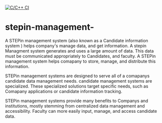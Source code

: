 [![C/C++ CI](https://github.com/VinayakKeshavKatigar/stepin-management-/actions/workflows/main.yml/badge.svg?branch=main)](https://github.com/VinayakKeshavKatigar/stepin-management-/actions/workflows/main.yml)

# stepin-management-

A STEPin management system (also known as a Candidate information system ) helps company's manage data, and get information. A stepin Managment system generates and uses a large amount of data. This data must be communicated appropriately to Candidates, and faculty. A STEPin management system helps comapany to store, manage, and distribute this information.

STEPin management systems are designed to serve all of a comapanys candidate data management needs. candidate management systems are specialized. These specialized solutions target specific needs, such as Comapany applications or candidate information tracking.

STEPin management systems provide many benefits to Companys and institutions, mostly stemming from centralized data management and accessibility. Faculty can more easily input, manage, and access candidate data. 

